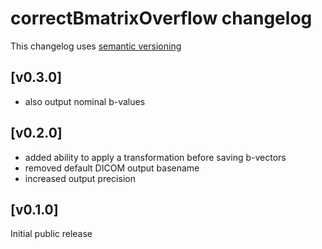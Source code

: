 # correctBmatrixOverflow changelog
This changelog uses [semantic versioning](https://semver.org/)

## [v0.3.0]
- also output nominal b-values

## [v0.2.0]
- added ability to apply a transformation before saving b-vectors
- removed default DICOM output basename
- increased output precision

## [v0.1.0]
Initial public release
